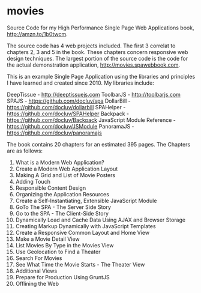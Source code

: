 movies
======

Source Code for my High Performance Single Page Web Applications book, http://amzn.to/1b0twcm.

The source code has 4 web projects included. The first 3 correlat to chapters 2, 3 and 5 in the book. These chapters concern responsive web design techniques. The largest portion of the source code is the code for the actual demonstration application, http://movies.spawebbook.com.


This is an example Single Page Application using the libraries and principles I have learned and created since 2010. My libraries include:

DeepTissue - http://deeptissuejs.com
ToolbarJS - http://toolbarjs.com
SPAJS - https://github.com/docluv/spa
DollarBill - https://github.com/docluv/dollarbill
SPAHelper - https://github.com/docluv/SPAHelper
Backpack - https://github.com/docluv/Backpack
JavaScript Module Reference - https://github.com/docluv/JSModule
PanoramaJS - https://github.com/docluv/panoramajs

The book contains 20 chapters for an estimated 395 pages. The Chapters are as follows:

1. What is a Modern Web Application?
2. Create a Modern Web Application Layout
3. Making A Grid and List of Movie Posters
4. Adding Touch
5. Responsible Content Design
6. Organizing the Application Resources
7. Create a Self-Instantiating, Extensible JavaScript Module
8. GoTo The SPA - The Server Side Story
9. Go to the SPA - The Client-Side Story
10. Dynamically Load and Cache Data Using AJAX and Browser Storage
11. Creating Markup Dynamically with JavaScript Templates
12. Create a Responsive Common Layout and Home View
13. Make a Movie Detail View
14. List Movies By Type in the Movies View
15. Use Geolocation to Find a Theater
16. Search For Movies
17. See What Time the Movie Starts - The Theater View
18. Additional Views
19. Prepare for Production Using GruntJS
20. Offlining the Web


